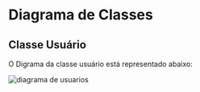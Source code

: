 # Diagrama de Classes

## Classe Usuário
O Digrama da classe usuário está representado abaixo:

![diagrama de usuarios](https://user-images.githubusercontent.com/19656573/31367089-50ea8dd2-ad4b-11e7-8ef1-76ae861003f7.jpg)
